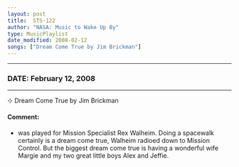 ```yaml
---
layout: post
title:  STS-122
author: "NASA: Music to Wake Up By"
type: MusicPlaylist
date_modified: 2008-02-12
songs: ["Dream Come True by Jim Brickman"]
---
```


----
### DATE: February 12, 2008
----
⊹ Dream Come True by Jim Brickman

#### Comment:
* was played for Mission  Specialist Rex Walheim. Doing a spacewalk certainly is a dream come true, Walheim radioed down to Mission Control. But the biggest dream come true is having a wonderful wife Margie and my two great little boys Alex and Jeffie.



<br/>
<center>
	<a target="_blank"
	   href="https://twitter.com/intent/tweet?hashtags=Space,NASA,Playlist,NASAWakeupCalls,SpaceProgram&text={{ page.author}}, '{{ page.songs.first }}' {{ page.title }}, {{ page.date | date: '%B %d, %Y' }}. {{ site.url }}{{ page.url }} @nasawakeupcalls">
	   <i class="fab fa-twitter" alt="Tweet this page" style="font-size: 1.3em;"></i>
	</a>
	&nbsp; 	<i class="fas fa-user-astronaut" style="font-size: 1.5em;"></i> &nbsp;
    <a type="amzn" search="'Dream Come True by Jim Brickman'" category="popular music">
        <i class="fab fa-amazon" style="font-size: 1.3em;"></i>
    </a>
</center>
